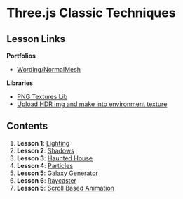 # Three.js Classic Techniques

## Lesson Links

**Portfolios**

- [Wording/NormalMesh](https://www.ilithya.rocks/)

**Libraries**

- [PNG Textures Lib](https://github.com/nidorx/matcaps)
- [Upload HDR img and make into environment texture](https://hdrihaven.com/)

## Contents

1. **Lesson 1**: [Lighting](ex1/readme.md)
2. **Lesson 2**: [Shadows](ex2/readme.md)
3. **Lesson 3**: [Haunted House](ex3/readme.md)
4. **Lesson 4**: [Particles](ex4/readme.md)
5. **Lesson 5**: [Galaxy Generator](ex5/readme.md)
6. **Lesson 6**: [Raycaster](ex6/readme.md)
7. **Lesson 5**: [Scroll Based Animation](ex7/readme.md)
